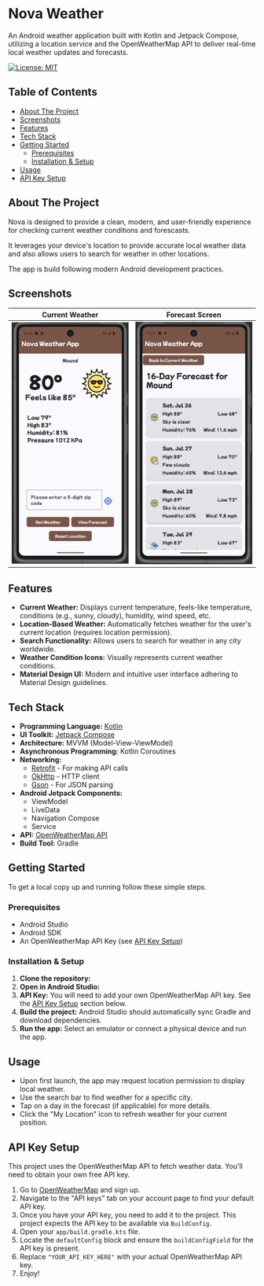 # Nova Weather

An Android weather application built with Kotlin and Jetpack Compose, utilizing a location service and the OpenWeatherMap API to deliver real-time local weather updates and forecasts.


[![License: MIT](https://img.shields.io/badge/License-MIT-yellow.svg)](https://opensource.org/licenses/MIT)

## Table of Contents

*   [About The Project](#about-the-project)
*   [Screenshots](#screenshots)
*   [Features](#features)
*   [Tech Stack](#tech-stack)
*   [Getting Started](#getting-started)
    *   [Prerequisites](#prerequisites)
    *   [Installation & Setup](#installation--setup)
*   [Usage](#usage)
*   [API Key Setup](#api-key-setup)




## About The Project

Nova is designed to provide a clean, modern, and user-friendly experience for checking current weather conditions and forescasts.

It leverages your device's location to provide accurate local weather data and also allows users to search for weather in other locations.

The app is build following modern Android development practices.

## Screenshots

| Current Weather | Forecast Screen |
|---|---|
| ![Current Weather Screen](assets/Nova-CurrentWeather-sc.png) | ![Forecast Screen](assets/Nova-Forecast-sc.png) |

## Features
*   **Current Weather:** Displays current temperature, feels-like temperature, conditions (e.g., sunny, cloudy), humidity, wind speed, etc.
*   **Location-Based Weather:** Automatically fetches weather for the user's current location (requires location permission).
*   **Search Functionality:** Allows users to search for weather in any city worldwide.
*   **Weather Condition Icons:** Visually represents current weather conditions.
*   **Material Design UI:** Modern and intuitive user interface adhering to Material Design guidelines.

## Tech Stack

*   **Programming Language:** [Kotlin](https://kotlinlang.org/)
*   **UI Toolkit:** [Jetpack Compose](https://developer.android.com/jetpack/compose)
*   **Architecture:** MVVM (Model-View-ViewModel)
*   **Asynchronous Programming:** Kotlin Coroutines
*   **Networking:**
    *   [Retrofit](https://square.github.io/retrofit/) - For making API calls
    *   [OkHttp](https://square.github.io/okhttp/) - HTTP client
    *   [Gson](https://github.com/google/gson) - For JSON parsing
*   **Android Jetpack Components:**
    *   ViewModel
    *   LiveData
    *   Navigation Compose
    *   Service
*   **API:** [OpenWeatherMap API](https://openweathermap.org/api)
*   **Build Tool:** Gradle

## Getting Started

To get a local copy up and running follow these simple steps.

### Prerequisites

*   Android Studio
*   Android SDK
*   An OpenWeatherMap API Key (see [API Key Setup](#api-key-setup))

### Installation & Setup

1.  **Clone the repository:**
2.  **Open in Android Studio:**
3.  **API Key:**
    You will need to add your own OpenWeatherMap API key. See the [API Key Setup](#api-key-setup) section below.
4.  **Build the project:**
    Android Studio should automatically sync Gradle and download dependencies.
5.  **Run the app:**
    Select an emulator or connect a physical device and run the app.

## Usage
*   Upon first launch, the app may request location permission to display local weather.
*   Use the search bar to find weather for a specific city.
*   Tap on a day in the forecast (if applicable) for more details.
*   Click the "My Location" icon to refresh weather for your current position.

## API Key Setup

This project uses the OpenWeatherMap API to fetch weather data. You'll need to obtain your own free API key.

1.  Go to [OpenWeatherMap](https://openweathermap.org/appid) and sign up.
2.  Navigate to the "API keys" tab on your account page to find your default API key.
3.  Once you have your API key, you need to add it to the project. This project expects the API key to be available via `BuildConfig`.
4.  Open your `app/build.gradle.kts` file.
5.  Locate the `defaultConfig` block and ensure the `buildConfigField` for the API key is present.
6.  Replace `"YOUR_API_KEY_HERE"` with your actual OpenWeatherMap API key.
7.  Enjoy!
